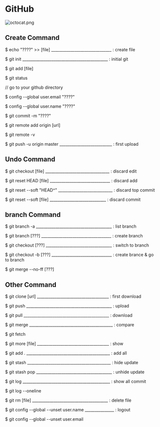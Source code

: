 # GitHub
![octocat.png](https://raw.githubusercontent.com/LITTL3BEAR/foo/master/octocat.png)

## Create Command
$ echo "????" >> [file] _______________________________ : create file

$ git init ____________________________________________ : initial git

$ git add [file]

$ git status

// go to your github directory

$ config --global user.email "????"

$ config --global user.name "????"

$ git commit -m "????"

$ git remote add origin [url]

$ git remote -v

$ git push -u origin master ___________________________ : first upload

## Undo Command
$ git checkout [file] _________________________________ : discard edit

$ git reset HEAD [file] _______________________________ : discard add

$ git reset --soft "HEAD^" ____________________________ : discard top commit

$ git reset --soft [file] _____________________________ : discard commit

## branch Command
$ git branch -a _______________________________________ : list branch

$ git branch [???] ____________________________________ : create branch

$ git checkout [???] __________________________________ : switch to branch

$ git checkout -b [???] _______________________________ : create brance & go to branch

$ git merge --no-ff [???]

## Other Command
$ git clone [url] _____________________________________ : first download

$ git push ____________________________________________ : upload

$ git pull ____________________________________________ : download

$ git merge ___________________________________________ : compare

$ git fetch

$ git more [file] _____________________________________ : show

$ git add . ___________________________________________ : add all

$ git stash ___________________________________________ : hide update

$ git stash pop _______________________________________ : unhide update

$ git log _____________________________________________ : show all commit

$ git log --oneline

$ git rm [file] _______________________________________ : delete file

$ git config --global --unset user.name _______________ : logout

$ git config --global --unset user.email



